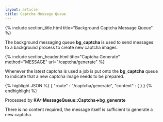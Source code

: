 ```yaml
---
layout: article
title: Captcha Message Queue
---
```


{% include section_title.html title="Background Captcha Message Queue" %}

The background messaging queue **bg_captcha** is used to send messages to
a background process to create new captcha images.


{% include section_header.html title="Captcha Generate" method="MESSAGE" url="/captcha/generate" %}

Whenever the latest captcha is used a job is put onto the **bg_captcha** queue to indicate that a 
new captcha image needs to be prepared.

{% highlight JSON %}
{
  "route"           : "/captcha/generate",
  "content"         : {
  }
}
{% endhighlight %}

Processed by **KA::MessageQueue::Captcha->bg_generate**

There is no content required, the message itself is sufficient to generate a new captcha.



